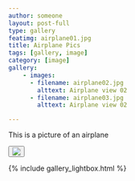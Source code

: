 ```yaml
---
author: someone
layout: post-full
type: gallery
featimg: airplane01.jpg
title: Airplane Pics
tags: [gallery, image]
category: [image]
gallery:
    - images:
      - filename: airplane02.jpg
        alttext: Airplane view 02
      - filename: airplane03.jpg
        alttext: Airplane view 02

---
```


This is a picture of an airplane


<button id="close-image" onclick="location.href='http://www.paypal.com'"><img src="https://www.paypalobjects.com/webstatic/en_US/i/buttons/buy-logo-large.png"></button>




{% include gallery_lightbox.html %}
